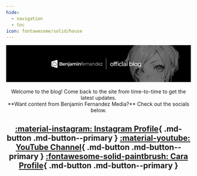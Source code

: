 ```yaml
---
hide:
  - navigation
  - toc
icon: fontawesome/solid/house
---
```


![Logo](../assets/images/blog_banner.png)
<center> Welcome to the blog! Come back to the site from time-to-time to get the latest updates.<center>
<center> **Want content from Benjamin Fernandez Media?** Check out the socials below.

[:material-instagram: Instagram Profile](https://instagram.com/benfernandezmedia){ .md-button .md-button--primary }
[:material-youtube: YouTube Channel](https://youtube.com/@benfernandezmedia){ .md-button .md-button--primary }
[:fontawesome-solid-paintbrush: Cara Profile](https://cara.app/benfernandezmedia){ .md-button .md-button--primary }
---